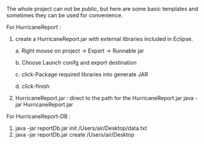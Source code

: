 The whole project can not be public, but here are some basic templates and sometimes they can be used for convenience.


For HurricaneReport :
1. create a HurricaneReport.jar with external libraries included in Eclipse.

   a.  Right mouse on project -> Export -> Runnable jar 
   
   b.  Choose Launch conifg and export destination
   
   c.  click-Package required libraries into generate JAR
   
   d.  click-finish

2. HurricaneReport.jar :
  direct to the path for the HurricaneReport.jar
  java -jar HurricaneReport.jar
  
 
 
 
  
For HurricaneReport-DB :
1. java -jar reportDb.jar init /Users/air/Desktop/data.txt
2. java -jar reportDb.jar create /Users/air/Desktop
 


